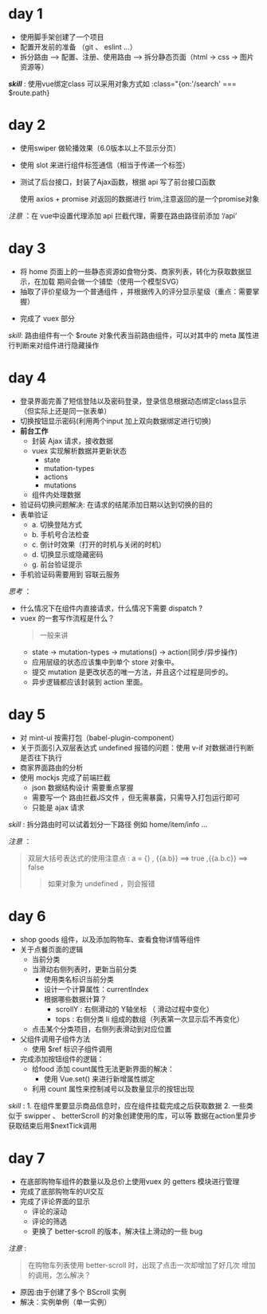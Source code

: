 
# day 1
+ 使用脚手架创建了一个项目
+ 配置开发前的准备 （git 、 eslint ...）
+ 拆分路由 --> 配置、注册、使用路由 --> 拆分静态页面（html -> css -> 图片资源等）

***skill*** : 使用vue绑定class 可以采用对象方式如 :class="{on:'/search' === $route.path}

# day 2
+ 使用swiper 做轮播效果（6.0版本以上不显示分页）
+ 使用 slot 来进行组件标签通信（相当于传递一个标签）
+ 测试了后台接口，封装了Ajax函数，根据 api 写了前台接口函数

    使用 axios + promise 对返回的数据进行 trim,注意返回的是一个promise对象

*注意* ：在 vue中设置代理添加 api 拦截代理，需要在路由路径前添加 ‘/api’

# day 3
* 将 home 页面上的一些静态资源如食物分类、商家列表，转化为获取数据显示，在加载
期间会做一个铺垫（使用一个模型SVG）
* 抽取了评价星级为一个普通组件 ，并根据传入的评分显示星级（重点：需要掌握）
+ 完成了 vuex 部分

*skill*: 路由组件有一个 $route 对象代表当前路由组件，可以对其中的 meta 属性进行判断来对组件进行隐藏操作

# day 4
+ 登录界面完善了短信登陆以及密码登录，登录信息根据动态绑定class显示（但实际上还是同一张表单）
+ 切换按钮显示密码(利用两个input 加上双向数据绑定进行切换)
+ **前台工作**
  - 封装 Ajax 请求，接收数据
  - vuex 实现解析数据并更新状态
    - state
    - mutation-types
    - actions
    - mutations
  - 组件内处理数据
+ 验证码切换问题解决: 在请求的结尾添加日期以达到切换的目的
+ 表单验证
  + a. 切换登陆方式
  + b. 手机号合法检查
  + c. 倒计时效果（打开的时机与关闭的时机）
  + d. 切换显示或隐藏密码
  + g. 前台验证提示
+ 手机验证码需要用到 容联云服务

*思考* ：
   + 什么情况下在组件内直接请求，什么情况下需要 dispatch ?
   + vuex 的一套写作流程是什么？
     > 一般来讲
       + state -> mutation-types -> mutations() -> action(同步/异步操作)
       + 应用层级的状态应该集中到单个 store 对象中。
       + 提交 mutation 是更改状态的唯一方法，并且这个过程是同步的。
       + 异步逻辑都应该封装到 action 里面。

# day 5
+ 对 mint-ui 按需打包（babel-plugin-component）
+ 关于页面引入双层表达式 undefined 报错的问题：使用 v-if 对数据进行判断是否往下执行
+ 商家界面路由的分析
+ 使用 mockjs 完成了前端拦截
    + json 数据结构设计 需要重点掌握
    + 需要写一个 路由拦截JS文件 ，但无需暴露，只需导入打包运行即可
    + 只能是 ajax 请求

*skill* : 拆分路由时可以试着划分一下路径 例如 home/item/info ...

*注意* ：
> 双层大括号表达式的使用注意点 : a = {} , {{a.b}} ==> true ,{{a.b.c}} ==> false
>> 如果对象为 undefined ，则会报错

# day 6
+ shop goods 组件，以及添加购物车、查看食物详情等组件
+ 关于点餐页面的逻辑
    - 当前分类
    - 当滑动右侧列表时，更新当前分类
        + 使用类名标识当前分类
        - 设计一个计算属性：currentIndex
        - 根据哪些数据计算？
            + scrollY : 右侧滑动的 Y轴坐标 （ 滑动过程中变化）
            + tops : 右侧分类 li 组成的数组（列表第一次显示后不再变化）
    - 点击某个分类项目，右侧列表滑动到对应位置
+ 父组件调用子组件方法
    - 使用 $ref 标识子组件调用
+ 完成添加按钮组件的逻辑：
    + 给food 添加 count属性无法更新界面的解决：
        - 使用 Vue.set() 来进行新增属性绑定
    + 利用 count 属性来控制减号以及数量显示的按钮出现

*skill* :
    1. 在组件里要显示商品信息时，应在组件挂载完成之后获取数据
    2. 一些类似于 swipper 、 betterScroll 的对象创建使用的库，可以等
       数据在action里异步获取结束后用$nextTick调用

# day 7
+ 在底部购物车组件的数量以及总价上使用vuex 的 getters 模块进行管理
+ 完成了底部购物车的UI交互
+ 完成了评论界面的显示
    + 评论的滚动
    + 评论的筛选
    + 更换了 better-scroll 的版本，解决往上滑动的一些 bug

*注意* :
> 在购物车列表使用 better-scroll 时，出现了点击一次却增加了好几次
增加的调用，怎么解决？
+ 原因:由于创建了多个 BScroll 实例
+ 解决：实例单例（单一实例）






